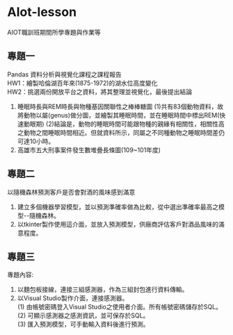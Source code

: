 # AIot-lesson
AIOT職訓班期間所學專題與作業等

## 專題一
Pandas 資料分析與視覺化課程之課程報告  
HW1：繪製哈倫湖百年來(1875-1972)的湖水位高度變化  
HW2：挑選兩份開放平台之資料，將其整理並視覺化，最後提出結論  
1. 睡眠時長與REM時長與物種基因關聯性之棒棒糖圖
   (1)共有83個動物資料，故將動物以屬(genus)做分圖，並繪製其睡眠時間，並在睡眠時間中標出REM(快速動眼期) 
   (2)結論是，動物的睡眠時間可能跟物種的親緣有相關性，相關性高之動物之間睡眠時間相近。但就資料所示，同屬之不同種動物之睡眠時間差仍可達10小時。
2. 高雄市五大刑事案件發生數堆疊長條圖(109~101年度)


## 專題二
以隨機森林預測客戶是否會對酒的風味感到滿意
1. 建立多個機器學習模型，並以預測準確率做為比較，從中選出準確率最高之模型--隨機森林。
2. 以tkinter製作使用這介面，並放入預測模型，供廠商評估客戶對酒品風味的滿意程度。

## 專題三
專題內容:  
1. 以麵包板接線，連接三組感測器，作為三組封包進行資料傳輸。  
2. 以Visual Studio製作介面，連接感測器。  
(1) 由帳號密碼登入Visual Studio之使用者介面。所有帳號密碼儲存於SQL。  
(2) 可顯示感測器之感測資訊，並可保存於SQL。  
(3) 匯入預測模型，可手動輸入資料後進行預測。  

